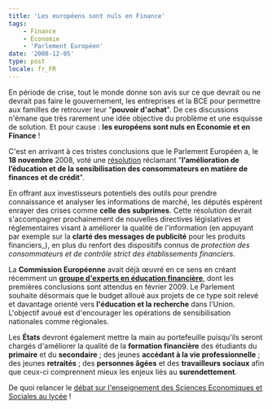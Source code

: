 ```yaml
---
title: 'Les européens sont nuls en Finance'
tags:
    - Finance
    - Économie
    - 'Parlement Européen'
date: '2008-12-05'
type: post
locale: fr_FR
---
```


En période de crise, tout le monde donne son avis sur ce que devrait ou ne devrait pas faire le gouvernement, les entreprises et la BCE pour permettre aux familles de retrouver leur "**pouvoir d'achat**". De ces discussions n'émane que très rarement une idée objective du problème et une esquisse de solution. Et pour cause : **les européens sont nuls en Economie et en Finance** !

<!-- more -->

C'est en arrivant à ces tristes conclusions que le Parlement Européen a, le **18 novembre** 2008, voté une [résolution](http://www.europarl.europa.eu/sides/getDoc.do?type=REPORT&amp;reference=A6-2008-0393&amp;language=FR&amp;mode=XML) réclamant "**l’amélioration de l’éducation et de la sensibilisation des consommateurs en matière de finances et de crédit**".

En offrant aux investisseurs potentiels des outils pour prendre connaissance et analyser les informations de marché, les députés espèrent enrayer des crises comme **celle des subprimes**. Cette résolution devrait s'accompagner prochainement de nouvelles directives législatives et réglementaires visant à améliorer la qualité de l'information (en appuyant par exemple sur la **clarté des messages de publicité** pour les produits financiers_), en plus du renfort des dispositifs connus de _protection des consommateurs _<span>et de</span>_ contrôle strict des établissements financiers._

La **Commission Européenne** avait déjà œuvré en ce sens en créant récemment un **[groupe d'experts en éducation financière](http://www.fenetreeurope.com/php/page.php?section=actu&amp;id=12550)**, dont les premières conclusions sont attendus en février 2009\. Le Parlement souhaite désormais que le budget alloué aux projets de ce type soit relevé et davantage orienté vers **l'éducation et la recherche** dans l'Union. L'objectif avoué est d'encourager les opérations de sensibilisation nationales comme régionales.

Les **États** devront également mettre la main au portefeuille puisqu'ils seront chargés d'améliorer la qualité de la **formation financière** des étudiants du **primaire** et du **secondaire** ; des jeunes **accédant à la vie professionnelle** ; des jeunes **retraités** ; des **personnes âgées** et des **travailleurs sociaux** afin que ceux-ci comprennent mieux les enjeux liés au **surendettement**.

De quoi relancer le [débat sur l'enseignement des Sciences Economiques et Sociales au lycée](http://uneheuredepeine.blogspot.com/2008/12/pourquoi-enseigner-conomie-et.html) !